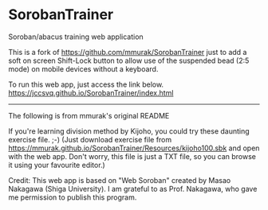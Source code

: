 # SorobanTrainer

Soroban/abacus training web application

This is a fork of https://github.com/mmurak/SorobanTrainer just to add a soft on screen Shift-Lock button to allow use of the suspended bead (2:5 mode) on mobile devices without a keyboard.

To run this web app, just access the link below.
https://jccsvq.github.io/SorobanTrainer/index.html


***


The following is from mmurak's original README

If you're learning division method by Kijoho, you could try these daunting exercise file.  ;-)
(Just download exercise file from https://mmurak.github.io/SorobanTrainer/Resources/kijoho100.sbk and open with the web app.
 Don't worry, this file is just a TXT file, so you can browse it using your favourite editor.)

Credit: This web app is based on "Web Soroban" created by Masao Nakagawa (Shiga University).  I am grateful to as Prof. Nakagawa, who gave me permission to publish this program.
